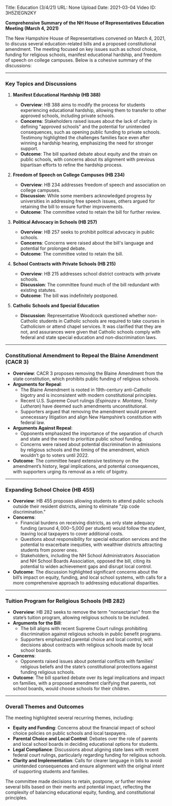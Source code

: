 Title: Education (3/4/21)
URL: None
Upload Date: 2021-03-04
Video ID: 3H5ZIEGN2KY

**Comprehensive Summary of the NH House of Representatives Education Meeting (March 4, 2021)**

The New Hampshire House of Representatives convened on March 4, 2021, to discuss several education-related bills and a proposed constitutional amendment. The meeting focused on key issues such as school choice, funding for religious schools, manifest educational hardship, and freedom of speech on college campuses. Below is a cohesive summary of the discussions:

---

### **Key Topics and Discussions**

1. **Manifest Educational Hardship (HB 388)**  
   - **Overview**: HB 388 aims to modify the process for students experiencing educational hardship, allowing them to transfer to other approved schools, including private schools.  
   - **Concerns**: Stakeholders raised issues about the lack of clarity in defining "approved schools" and the potential for unintended consequences, such as opening public funding to private schools. Testimony highlighted the challenges families face even after winning a hardship hearing, emphasizing the need for stronger support.  
   - **Outcome**: The bill sparked debate about equity and the strain on public schools, with concerns about its alignment with previous bipartisan efforts to refine the hardship process.

2. **Freedom of Speech on College Campuses (HB 234)**  
   - **Overview**: HB 234 addresses freedom of speech and association on college campuses.  
   - **Discussion**: While some members acknowledged progress by universities in addressing free speech issues, others argued for retaining the bill to ensure further improvements.  
   - **Outcome**: The committee voted to retain the bill for further review.

3. **Political Advocacy in Schools (HB 257)**  
   - **Overview**: HB 257 seeks to prohibit political advocacy in public schools.  
   - **Concerns**: Concerns were raised about the bill's language and potential for prolonged debate.  
   - **Outcome**: The committee voted to retain the bill.

4. **School Contracts with Private Schools (HB 215)**  
   - **Overview**: HB 215 addresses school district contracts with private schools.  
   - **Discussion**: The committee found much of the bill redundant with existing statutes.  
   - **Outcome**: The bill was indefinitely postponed.

5. **Catholic Schools and Special Education**  
   - **Discussion**: Representative Woodcock questioned whether non-Catholic students in Catholic schools are required to take courses in Catholicism or attend chapel services. It was clarified that they are not, and assurances were given that Catholic schools comply with federal and state special education and non-discrimination laws.

---

### **Constitutional Amendment to Repeal the Blaine Amendment (CACR 3)**  
   - **Overview**: CACR 3 proposes removing the Blaine Amendment from the state constitution, which prohibits public funding of religious schools.  
   - **Arguments for Repeal**:  
     - The Blaine Amendment is rooted in 19th-century anti-Catholic bigotry and is inconsistent with modern constitutional principles.  
     - Recent U.S. Supreme Court rulings (*Espinoza v. Montana*, *Trinity Lutheran*) have deemed such amendments unconstitutional.  
     - Supporters argued that removing the amendment would prevent unnecessary litigation and align New Hampshire’s constitution with federal law.  
   - **Arguments Against Repeal**:  
     - Opponents emphasized the importance of the separation of church and state and the need to prioritize public school funding.  
     - Concerns were raised about potential discrimination in admissions by religious schools and the timing of the amendment, which wouldn’t go to voters until 2022.  
   - **Outcome**: The committee heard extensive testimony on the amendment’s history, legal implications, and potential consequences, with supporters urging its removal as a relic of bigotry.

---

### **Expanding School Choice (HB 455)**  
   - **Overview**: HB 455 proposes allowing students to attend public schools outside their resident districts, aiming to eliminate "zip code discrimination."  
   - **Concerns**:  
     - Financial burdens on receiving districts, as only state adequacy funding (around $4,000-$5,000 per student) would follow the student, leaving local taxpayers to cover additional costs.  
     - Questions about responsibility for special education services and the potential to exacerbate inequities, with wealthier districts attracting students from poorer ones.  
     - Stakeholders, including the NH School Administrators Association and NH School Boards Association, opposed the bill, citing its potential to widen achievement gaps and disrupt local control.  
   - **Outcome**: The discussion highlighted significant concerns about the bill’s impact on equity, funding, and local school systems, with calls for a more comprehensive approach to addressing educational disparities.

---

### **Tuition Program for Religious Schools (HB 282)**  
   - **Overview**: HB 282 seeks to remove the term "nonsectarian" from the state’s tuition program, allowing religious schools to be included.  
   - **Arguments for the Bill**:  
     - The bill aligns with recent Supreme Court rulings prohibiting discrimination against religious schools in public benefit programs.  
     - Supporters emphasized parental choice and local control, with decisions about contracts with religious schools made by local school boards.  
   - **Concerns**:  
     - Opponents raised issues about potential conflicts with families’ religious beliefs and the state’s constitutional protections against funding religious schools.  
   - **Outcome**: The bill sparked debate over its legal implications and impact on families, with a proposed amendment clarifying that parents, not school boards, would choose schools for their children.

---

### **Overall Themes and Outcomes**  
The meeting highlighted several recurring themes, including:  
- **Equity and Funding**: Concerns about the financial impact of school choice policies on public schools and local taxpayers.  
- **Parental Choice and Local Control**: Debates over the role of parents and local school boards in deciding educational options for students.  
- **Legal Compliance**: Discussions about aligning state laws with recent federal court rulings, particularly regarding funding for religious schools.  
- **Clarity and Implementation**: Calls for clearer language in bills to avoid unintended consequences and ensure alignment with the original intent of supporting students and families.  

The committee made decisions to retain, postpone, or further review several bills based on their merits and potential impact, reflecting the complexity of balancing educational equity, funding, and constitutional principles.
